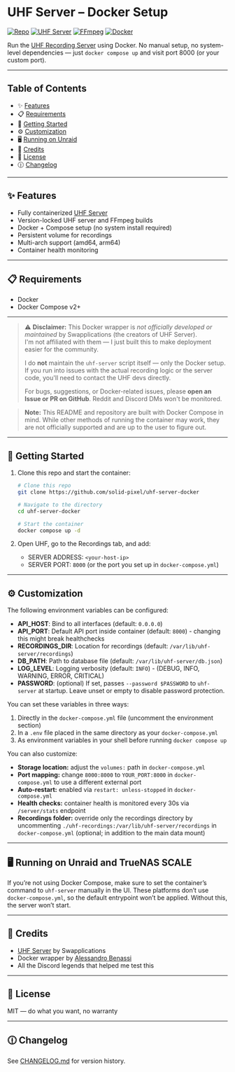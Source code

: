 # UHF Server – Docker Setup

[![Repo](https://img.shields.io/badge/repo-1.2.7-purple.svg)](CHANGELOG.md)
[![UHF Server](https://img.shields.io/badge/uhf_server-1.2.0-orange.svg)](https://github.com/swapplications/uhf-server-dist)
[![FFmpeg](https://img.shields.io/badge/ffmpeg-7.1.1-green.svg)](https://ffmpeg.org/)
[![Docker](https://img.shields.io/badge/Docker-uhf--1.2.0--ffmpeg7.1.1--d1-blue?logo=docker)](https://hub.docker.com/r/solidpixel/uhf-server/tags)

Run the [UHF Recording Server](https://www.uhfapp.com/server) using Docker. No manual setup, no system-level dependencies — just `docker compose up` and visit port 8000 (or your custom port).

---

## Table of Contents

- ✨ [Features](#-features)
- 📋 [Requirements](#-requirements)
- 🚀 [Getting Started](#-getting-started)
- ⚙️ [Customization](#️-customization)
- 🖥️ [Running on Unraid](#️-running-on-unraid-and-truenas-scale)
- 👥 [Credits](#-credits)
- 📜 [License](#-license)
- 🕧 [Changelog](#-changelog)

---

## ✨ Features

- Fully containerized [UHF Server](https://github.com/swapplications/uhf-server-dist)
- Version-locked UHF server and FFmpeg builds
- Docker + Compose setup (no system install required)
- Persistent volume for recordings
- Multi-arch support (amd64, arm64)
- Container health monitoring

---

## 📋 Requirements

- Docker
- Docker Compose v2+

---

> ⚠️ **Disclaimer:** 
This Docker wrapper is _not officially developed or maintained_ by Swapplications (the creators of UHF Server).  
> I'm not affiliated with them — I just built this to make deployment easier for the community.  
>  
> I do **not** maintain the `uhf-server` script itself — only the Docker setup.  
> If you run into issues with the actual recording logic or the server code, you'll need to contact the UHF devs directly.  
>  
> For bugs, suggestions, or Docker-related issues, please **open an Issue or PR on GitHub**. Reddit and Discord DMs won't be monitored.

> **Note:** This README and repository are built with Docker Compose in mind. While other methods of running the container may work, they are not officially supported and are up to the user to figure out.

---

## 🚀 Getting Started

1. Clone this repo and start the container:

    ```bash
    # Clone this repo
    git clone https://github.com/solid-pixel/uhf-server-docker

    # Navigate to the directory
    cd uhf-server-docker

    # Start the container
    docker compose up -d
    ```

2. Open UHF, go to the Recordings tab, and add:

    - SERVER ADDRESS: `<your-host-ip>`
    - SERVER PORT: `8000` (or the port you set up in `docker-compose.yml`)


---

## ⚙️ Customization

The following environment variables can be configured:
- **API_HOST**: Bind to all interfaces (default: `0.0.0.0`)
- **API_PORT**: Default API port inside container (default: `8000`) - changing this might break healthchecks
- **RECORDINGS_DIR**: Location for recordings (default: `/var/lib/uhf-server/recordings`)
- **DB_PATH**: Path to database file (default: `/var/lib/uhf-server/db.json`)
- **LOG_LEVEL**: Logging verbosity (default: `INFO`) - (DEBUG, INFO, WARNING, ERROR, CRITICAL)
- **PASSWORD**: (optional) If set, passes `--password $PASSWORD` to `uhf-server` at startup. Leave unset or empty to disable password protection.

You can set these variables in three ways:
1. Directly in the `docker-compose.yml` file (uncomment the environment section)
2. In a `.env` file placed in the same directory as your `docker-compose.yml`
3. As environment variables in your shell before running `docker compose up`

You can also customize:
- **Storage location:** adjust the `volumes:` path in `docker-compose.yml`
- **Port mapping:** change `8000:8000` to `YOUR_PORT:8000` in `docker-compose.yml` to use a different external port
- **Auto-restart:** enabled via `restart: unless-stopped` in `docker-compose.yml`
- **Health checks:** container health is monitored every 30s via `/server/stats` endpoint
- **Recordings folder:** override only the recordings directory by uncommenting `./uhf-recordings:/var/lib/uhf-server/recordings` in `docker-compose.yml` (optional; in addition to the main data mount)

---

## 🖥️ Running on Unraid and TrueNAS SCALE

If you’re not using Docker Compose, make sure to set the container’s command to `uhf-server` manually in the UI. These platforms don’t use `docker-compose.yml`, so the default entrypoint won’t be applied. Without this, the server won’t start.

---

## 👥 Credits

- [UHF Server](https://www.uhfapp.com/server) by Swapplications
- Docker wrapper by [Alessandro Benassi](https://github.com/solid-pixel)
- All the Discord legends that helped me test this

---

## 📜 License

MIT — do what you want, no warranty

---

## 🕧 Changelog

See [CHANGELOG.md](CHANGELOG.md) for version history.
